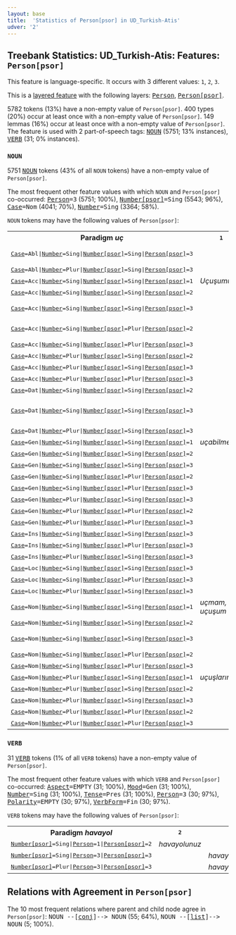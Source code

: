 ```yaml
---
layout: base
title:  'Statistics of Person[psor] in UD_Turkish-Atis'
udver: '2'
---
```


## Treebank Statistics: UD_Turkish-Atis: Features: `Person[psor]`

This feature is language-specific.
It occurs with 3 different values: `1`, `2`, `3`.

This is a <a href="../../u/overview/feat-layers.html">layered feature</a> with the following layers: <tt><a href="tr_atis-feat-Person.html">Person</a></tt>, <tt><a href="tr_atis-feat-Person-psor.html">Person[psor]</a></tt>.

5782 tokens (13%) have a non-empty value of `Person[psor]`.
400 types (20%) occur at least once with a non-empty value of `Person[psor]`.
149 lemmas (16%) occur at least once with a non-empty value of `Person[psor]`.
The feature is used with 2 part-of-speech tags: <tt><a href="tr_atis-pos-NOUN.html">NOUN</a></tt> (5751; 13% instances), <tt><a href="tr_atis-pos-VERB.html">VERB</a></tt> (31; 0% instances).

### `NOUN`

5751 <tt><a href="tr_atis-pos-NOUN.html">NOUN</a></tt> tokens (43% of all `NOUN` tokens) have a non-empty value of `Person[psor]`.

The most frequent other feature values with which `NOUN` and `Person[psor]` co-occurred: <tt><a href="tr_atis-feat-Person.html">Person</a></tt><tt>=3</tt> (5751; 100%), <tt><a href="tr_atis-feat-Number-psor.html">Number[psor]</a></tt><tt>=Sing</tt> (5543; 96%), <tt><a href="tr_atis-feat-Case.html">Case</a></tt><tt>=Nom</tt> (4041; 70%), <tt><a href="tr_atis-feat-Number.html">Number</a></tt><tt>=Sing</tt> (3364; 58%).

`NOUN` tokens may have the following values of `Person[psor]`:


<table>
  <tr><th>Paradigm <i>uç</i></th><th><tt>1</tt></th><th><tt>2</tt></th><th><tt>3</tt></th></tr>
  <tr><td><tt><tt><a href="tr_atis-feat-Case.html">Case</a></tt><tt>=Abl</tt>|<tt><a href="tr_atis-feat-Number.html">Number</a></tt><tt>=Sing</tt>|<tt><a href="tr_atis-feat-Number-psor.html">Number[psor]</a></tt><tt>=Sing</tt>|<tt><a href="tr_atis-feat-Person-psor.html">Person[psor]</a></tt><tt>=3</tt></tt></td><td></td><td></td><td><em>ucundan, uçuşundan</em></td></tr>
  <tr><td><tt><tt><a href="tr_atis-feat-Case.html">Case</a></tt><tt>=Abl</tt>|<tt><a href="tr_atis-feat-Number.html">Number</a></tt><tt>=Plur</tt>|<tt><a href="tr_atis-feat-Number-psor.html">Number[psor]</a></tt><tt>=Sing</tt>|<tt><a href="tr_atis-feat-Person-psor.html">Person[psor]</a></tt><tt>=3</tt></tt></td><td></td><td></td><td><em>uçuşlarından</em></td></tr>
  <tr><td><tt><tt><a href="tr_atis-feat-Case.html">Case</a></tt><tt>=Acc</tt>|<tt><a href="tr_atis-feat-Number.html">Number</a></tt><tt>=Sing</tt>|<tt><a href="tr_atis-feat-Number-psor.html">Number[psor]</a></tt><tt>=Sing</tt>|<tt><a href="tr_atis-feat-Person-psor.html">Person[psor]</a></tt><tt>=1</tt></tt></td><td><em>Uçuşumu</em></td><td></td><td></td></tr>
  <tr><td><tt><tt><a href="tr_atis-feat-Case.html">Case</a></tt><tt>=Acc</tt>|<tt><a href="tr_atis-feat-Number.html">Number</a></tt><tt>=Sing</tt>|<tt><a href="tr_atis-feat-Number-psor.html">Number[psor]</a></tt><tt>=Sing</tt>|<tt><a href="tr_atis-feat-Person-psor.html">Person[psor]</a></tt><tt>=2</tt></tt></td><td></td><td><em>uçuşunu</em></td><td></td></tr>
  <tr><td><tt><tt><a href="tr_atis-feat-Case.html">Case</a></tt><tt>=Acc</tt>|<tt><a href="tr_atis-feat-Number.html">Number</a></tt><tt>=Sing</tt>|<tt><a href="tr_atis-feat-Number-psor.html">Number[psor]</a></tt><tt>=Sing</tt>|<tt><a href="tr_atis-feat-Person-psor.html">Person[psor]</a></tt><tt>=3</tt></tt></td><td></td><td></td><td><em>uçuşunu, uçtuğunu</em></td></tr>
  <tr><td><tt><tt><a href="tr_atis-feat-Case.html">Case</a></tt><tt>=Acc</tt>|<tt><a href="tr_atis-feat-Number.html">Number</a></tt><tt>=Sing</tt>|<tt><a href="tr_atis-feat-Number-psor.html">Number[psor]</a></tt><tt>=Plur</tt>|<tt><a href="tr_atis-feat-Person-psor.html">Person[psor]</a></tt><tt>=2</tt></tt></td><td></td><td><em>uçacağınızı, uçuşunuzu</em></td><td></td></tr>
  <tr><td><tt><tt><a href="tr_atis-feat-Case.html">Case</a></tt><tt>=Acc</tt>|<tt><a href="tr_atis-feat-Number.html">Number</a></tt><tt>=Sing</tt>|<tt><a href="tr_atis-feat-Number-psor.html">Number[psor]</a></tt><tt>=Plur</tt>|<tt><a href="tr_atis-feat-Person-psor.html">Person[psor]</a></tt><tt>=3</tt></tt></td><td></td><td></td><td><em>uçuşlarını</em></td></tr>
  <tr><td><tt><tt><a href="tr_atis-feat-Case.html">Case</a></tt><tt>=Acc</tt>|<tt><a href="tr_atis-feat-Number.html">Number</a></tt><tt>=Plur</tt>|<tt><a href="tr_atis-feat-Number-psor.html">Number[psor]</a></tt><tt>=Sing</tt>|<tt><a href="tr_atis-feat-Person-psor.html">Person[psor]</a></tt><tt>=2</tt></tt></td><td></td><td><em>uçuşlarını</em></td><td></td></tr>
  <tr><td><tt><tt><a href="tr_atis-feat-Case.html">Case</a></tt><tt>=Acc</tt>|<tt><a href="tr_atis-feat-Number.html">Number</a></tt><tt>=Plur</tt>|<tt><a href="tr_atis-feat-Number-psor.html">Number[psor]</a></tt><tt>=Sing</tt>|<tt><a href="tr_atis-feat-Person-psor.html">Person[psor]</a></tt><tt>=3</tt></tt></td><td></td><td></td><td><em>uçuşlarını</em></td></tr>
  <tr><td><tt><tt><a href="tr_atis-feat-Case.html">Case</a></tt><tt>=Acc</tt>|<tt><a href="tr_atis-feat-Number.html">Number</a></tt><tt>=Plur</tt>|<tt><a href="tr_atis-feat-Number-psor.html">Number[psor]</a></tt><tt>=Plur</tt>|<tt><a href="tr_atis-feat-Person-psor.html">Person[psor]</a></tt><tt>=3</tt></tt></td><td></td><td></td><td><em>uçuşlarını</em></td></tr>
  <tr><td><tt><tt><a href="tr_atis-feat-Case.html">Case</a></tt><tt>=Dat</tt>|<tt><a href="tr_atis-feat-Number.html">Number</a></tt><tt>=Sing</tt>|<tt><a href="tr_atis-feat-Number-psor.html">Number[psor]</a></tt><tt>=Sing</tt>|<tt><a href="tr_atis-feat-Person-psor.html">Person[psor]</a></tt><tt>=2</tt></tt></td><td></td><td><em>uçuşuna</em></td><td></td></tr>
  <tr><td><tt><tt><a href="tr_atis-feat-Case.html">Case</a></tt><tt>=Dat</tt>|<tt><a href="tr_atis-feat-Number.html">Number</a></tt><tt>=Sing</tt>|<tt><a href="tr_atis-feat-Number-psor.html">Number[psor]</a></tt><tt>=Sing</tt>|<tt><a href="tr_atis-feat-Person-psor.html">Person[psor]</a></tt><tt>=3</tt></tt></td><td></td><td></td><td><em>uçuşuna, ucuna, uçuşu</em></td></tr>
  <tr><td><tt><tt><a href="tr_atis-feat-Case.html">Case</a></tt><tt>=Dat</tt>|<tt><a href="tr_atis-feat-Number.html">Number</a></tt><tt>=Plur</tt>|<tt><a href="tr_atis-feat-Number-psor.html">Number[psor]</a></tt><tt>=Sing</tt>|<tt><a href="tr_atis-feat-Person-psor.html">Person[psor]</a></tt><tt>=3</tt></tt></td><td></td><td></td><td><em>uçuşlarına</em></td></tr>
  <tr><td><tt><tt><a href="tr_atis-feat-Case.html">Case</a></tt><tt>=Gen</tt>|<tt><a href="tr_atis-feat-Number.html">Number</a></tt><tt>=Sing</tt>|<tt><a href="tr_atis-feat-Number-psor.html">Number[psor]</a></tt><tt>=Sing</tt>|<tt><a href="tr_atis-feat-Person-psor.html">Person[psor]</a></tt><tt>=1</tt></tt></td><td><em>uçabilmemin</em></td><td></td><td></td></tr>
  <tr><td><tt><tt><a href="tr_atis-feat-Case.html">Case</a></tt><tt>=Gen</tt>|<tt><a href="tr_atis-feat-Number.html">Number</a></tt><tt>=Sing</tt>|<tt><a href="tr_atis-feat-Number-psor.html">Number[psor]</a></tt><tt>=Sing</tt>|<tt><a href="tr_atis-feat-Person-psor.html">Person[psor]</a></tt><tt>=2</tt></tt></td><td></td><td><em>uçuşunun</em></td><td></td></tr>
  <tr><td><tt><tt><a href="tr_atis-feat-Case.html">Case</a></tt><tt>=Gen</tt>|<tt><a href="tr_atis-feat-Number.html">Number</a></tt><tt>=Sing</tt>|<tt><a href="tr_atis-feat-Number-psor.html">Number[psor]</a></tt><tt>=Sing</tt>|<tt><a href="tr_atis-feat-Person-psor.html">Person[psor]</a></tt><tt>=3</tt></tt></td><td></td><td></td><td><em>uçuşunun</em></td></tr>
  <tr><td><tt><tt><a href="tr_atis-feat-Case.html">Case</a></tt><tt>=Gen</tt>|<tt><a href="tr_atis-feat-Number.html">Number</a></tt><tt>=Sing</tt>|<tt><a href="tr_atis-feat-Number-psor.html">Number[psor]</a></tt><tt>=Plur</tt>|<tt><a href="tr_atis-feat-Person-psor.html">Person[psor]</a></tt><tt>=2</tt></tt></td><td></td><td><em>uçuşunuzun</em></td><td></td></tr>
  <tr><td><tt><tt><a href="tr_atis-feat-Case.html">Case</a></tt><tt>=Gen</tt>|<tt><a href="tr_atis-feat-Number.html">Number</a></tt><tt>=Sing</tt>|<tt><a href="tr_atis-feat-Number-psor.html">Number[psor]</a></tt><tt>=Plur</tt>|<tt><a href="tr_atis-feat-Person-psor.html">Person[psor]</a></tt><tt>=3</tt></tt></td><td></td><td></td><td><em>uçuşlarının</em></td></tr>
  <tr><td><tt><tt><a href="tr_atis-feat-Case.html">Case</a></tt><tt>=Gen</tt>|<tt><a href="tr_atis-feat-Number.html">Number</a></tt><tt>=Plur</tt>|<tt><a href="tr_atis-feat-Number-psor.html">Number[psor]</a></tt><tt>=Sing</tt>|<tt><a href="tr_atis-feat-Person-psor.html">Person[psor]</a></tt><tt>=3</tt></tt></td><td></td><td></td><td><em>uçuşlarının</em></td></tr>
  <tr><td><tt><tt><a href="tr_atis-feat-Case.html">Case</a></tt><tt>=Gen</tt>|<tt><a href="tr_atis-feat-Number.html">Number</a></tt><tt>=Plur</tt>|<tt><a href="tr_atis-feat-Number-psor.html">Number[psor]</a></tt><tt>=Plur</tt>|<tt><a href="tr_atis-feat-Person-psor.html">Person[psor]</a></tt><tt>=2</tt></tt></td><td></td><td><em>uçuşlarınızın</em></td><td></td></tr>
  <tr><td><tt><tt><a href="tr_atis-feat-Case.html">Case</a></tt><tt>=Gen</tt>|<tt><a href="tr_atis-feat-Number.html">Number</a></tt><tt>=Plur</tt>|<tt><a href="tr_atis-feat-Number-psor.html">Number[psor]</a></tt><tt>=Plur</tt>|<tt><a href="tr_atis-feat-Person-psor.html">Person[psor]</a></tt><tt>=3</tt></tt></td><td></td><td></td><td><em>uçuşlarının</em></td></tr>
  <tr><td><tt><tt><a href="tr_atis-feat-Case.html">Case</a></tt><tt>=Ins</tt>|<tt><a href="tr_atis-feat-Number.html">Number</a></tt><tt>=Sing</tt>|<tt><a href="tr_atis-feat-Number-psor.html">Number[psor]</a></tt><tt>=Sing</tt>|<tt><a href="tr_atis-feat-Person-psor.html">Person[psor]</a></tt><tt>=3</tt></tt></td><td></td><td></td><td><em>uçuşuyla</em></td></tr>
  <tr><td><tt><tt><a href="tr_atis-feat-Case.html">Case</a></tt><tt>=Ins</tt>|<tt><a href="tr_atis-feat-Number.html">Number</a></tt><tt>=Sing</tt>|<tt><a href="tr_atis-feat-Number-psor.html">Number[psor]</a></tt><tt>=Plur</tt>|<tt><a href="tr_atis-feat-Person-psor.html">Person[psor]</a></tt><tt>=3</tt></tt></td><td></td><td></td><td><em>uçuşlarıyla</em></td></tr>
  <tr><td><tt><tt><a href="tr_atis-feat-Case.html">Case</a></tt><tt>=Ins</tt>|<tt><a href="tr_atis-feat-Number.html">Number</a></tt><tt>=Plur</tt>|<tt><a href="tr_atis-feat-Number-psor.html">Number[psor]</a></tt><tt>=Sing</tt>|<tt><a href="tr_atis-feat-Person-psor.html">Person[psor]</a></tt><tt>=3</tt></tt></td><td></td><td></td><td><em>uçuşlarıyla</em></td></tr>
  <tr><td><tt><tt><a href="tr_atis-feat-Case.html">Case</a></tt><tt>=Loc</tt>|<tt><a href="tr_atis-feat-Number.html">Number</a></tt><tt>=Sing</tt>|<tt><a href="tr_atis-feat-Number-psor.html">Number[psor]</a></tt><tt>=Sing</tt>|<tt><a href="tr_atis-feat-Person-psor.html">Person[psor]</a></tt><tt>=3</tt></tt></td><td></td><td></td><td><em>uçuşunda</em></td></tr>
  <tr><td><tt><tt><a href="tr_atis-feat-Case.html">Case</a></tt><tt>=Loc</tt>|<tt><a href="tr_atis-feat-Number.html">Number</a></tt><tt>=Sing</tt>|<tt><a href="tr_atis-feat-Number-psor.html">Number[psor]</a></tt><tt>=Plur</tt>|<tt><a href="tr_atis-feat-Person-psor.html">Person[psor]</a></tt><tt>=3</tt></tt></td><td></td><td></td><td><em>uçuşlarında</em></td></tr>
  <tr><td><tt><tt><a href="tr_atis-feat-Case.html">Case</a></tt><tt>=Loc</tt>|<tt><a href="tr_atis-feat-Number.html">Number</a></tt><tt>=Plur</tt>|<tt><a href="tr_atis-feat-Number-psor.html">Number[psor]</a></tt><tt>=Sing</tt>|<tt><a href="tr_atis-feat-Person-psor.html">Person[psor]</a></tt><tt>=3</tt></tt></td><td></td><td></td><td><em>uçuşlarında</em></td></tr>
  <tr><td><tt><tt><a href="tr_atis-feat-Case.html">Case</a></tt><tt>=Nom</tt>|<tt><a href="tr_atis-feat-Number.html">Number</a></tt><tt>=Sing</tt>|<tt><a href="tr_atis-feat-Number-psor.html">Number[psor]</a></tt><tt>=Sing</tt>|<tt><a href="tr_atis-feat-Person-psor.html">Person[psor]</a></tt><tt>=1</tt></tt></td><td><em>uçmam, uçuşum</em></td><td></td><td></td></tr>
  <tr><td><tt><tt><a href="tr_atis-feat-Case.html">Case</a></tt><tt>=Nom</tt>|<tt><a href="tr_atis-feat-Number.html">Number</a></tt><tt>=Sing</tt>|<tt><a href="tr_atis-feat-Number-psor.html">Number[psor]</a></tt><tt>=Sing</tt>|<tt><a href="tr_atis-feat-Person-psor.html">Person[psor]</a></tt><tt>=2</tt></tt></td><td></td><td><em>uçuşun</em></td><td></td></tr>
  <tr><td><tt><tt><a href="tr_atis-feat-Case.html">Case</a></tt><tt>=Nom</tt>|<tt><a href="tr_atis-feat-Number.html">Number</a></tt><tt>=Sing</tt>|<tt><a href="tr_atis-feat-Number-psor.html">Number[psor]</a></tt><tt>=Sing</tt>|<tt><a href="tr_atis-feat-Person-psor.html">Person[psor]</a></tt><tt>=3</tt></tt></td><td></td><td></td><td><em>uçuşu, uçmadığı</em></td></tr>
  <tr><td><tt><tt><a href="tr_atis-feat-Case.html">Case</a></tt><tt>=Nom</tt>|<tt><a href="tr_atis-feat-Number.html">Number</a></tt><tt>=Sing</tt>|<tt><a href="tr_atis-feat-Number-psor.html">Number[psor]</a></tt><tt>=Plur</tt>|<tt><a href="tr_atis-feat-Person-psor.html">Person[psor]</a></tt><tt>=2</tt></tt></td><td></td><td><em>uçuşunuz</em></td><td></td></tr>
  <tr><td><tt><tt><a href="tr_atis-feat-Case.html">Case</a></tt><tt>=Nom</tt>|<tt><a href="tr_atis-feat-Number.html">Number</a></tt><tt>=Sing</tt>|<tt><a href="tr_atis-feat-Number-psor.html">Number[psor]</a></tt><tt>=Plur</tt>|<tt><a href="tr_atis-feat-Person-psor.html">Person[psor]</a></tt><tt>=3</tt></tt></td><td></td><td></td><td><em>uçuşları</em></td></tr>
  <tr><td><tt><tt><a href="tr_atis-feat-Case.html">Case</a></tt><tt>=Nom</tt>|<tt><a href="tr_atis-feat-Number.html">Number</a></tt><tt>=Plur</tt>|<tt><a href="tr_atis-feat-Number-psor.html">Number[psor]</a></tt><tt>=Sing</tt>|<tt><a href="tr_atis-feat-Person-psor.html">Person[psor]</a></tt><tt>=1</tt></tt></td><td><em>uçuşlarım</em></td><td></td><td></td></tr>
  <tr><td><tt><tt><a href="tr_atis-feat-Case.html">Case</a></tt><tt>=Nom</tt>|<tt><a href="tr_atis-feat-Number.html">Number</a></tt><tt>=Plur</tt>|<tt><a href="tr_atis-feat-Number-psor.html">Number[psor]</a></tt><tt>=Sing</tt>|<tt><a href="tr_atis-feat-Person-psor.html">Person[psor]</a></tt><tt>=2</tt></tt></td><td></td><td><em>uçuşların</em></td><td></td></tr>
  <tr><td><tt><tt><a href="tr_atis-feat-Case.html">Case</a></tt><tt>=Nom</tt>|<tt><a href="tr_atis-feat-Number.html">Number</a></tt><tt>=Plur</tt>|<tt><a href="tr_atis-feat-Number-psor.html">Number[psor]</a></tt><tt>=Sing</tt>|<tt><a href="tr_atis-feat-Person-psor.html">Person[psor]</a></tt><tt>=3</tt></tt></td><td></td><td></td><td><em>uçuşları</em></td></tr>
  <tr><td><tt><tt><a href="tr_atis-feat-Case.html">Case</a></tt><tt>=Nom</tt>|<tt><a href="tr_atis-feat-Number.html">Number</a></tt><tt>=Plur</tt>|<tt><a href="tr_atis-feat-Number-psor.html">Number[psor]</a></tt><tt>=Plur</tt>|<tt><a href="tr_atis-feat-Person-psor.html">Person[psor]</a></tt><tt>=2</tt></tt></td><td></td><td><em>uçuşlarınız</em></td><td></td></tr>
  <tr><td><tt><tt><a href="tr_atis-feat-Case.html">Case</a></tt><tt>=Nom</tt>|<tt><a href="tr_atis-feat-Number.html">Number</a></tt><tt>=Plur</tt>|<tt><a href="tr_atis-feat-Number-psor.html">Number[psor]</a></tt><tt>=Plur</tt>|<tt><a href="tr_atis-feat-Person-psor.html">Person[psor]</a></tt><tt>=3</tt></tt></td><td></td><td></td><td><em>uçuşları</em></td></tr>
</table>

### `VERB`

31 <tt><a href="tr_atis-pos-VERB.html">VERB</a></tt> tokens (1% of all `VERB` tokens) have a non-empty value of `Person[psor]`.

The most frequent other feature values with which `VERB` and `Person[psor]` co-occurred: <tt><a href="tr_atis-feat-Aspect.html">Aspect</a></tt><tt>=EMPTY</tt> (31; 100%), <tt><a href="tr_atis-feat-Mood.html">Mood</a></tt><tt>=Gen</tt> (31; 100%), <tt><a href="tr_atis-feat-Number.html">Number</a></tt><tt>=Sing</tt> (31; 100%), <tt><a href="tr_atis-feat-Tense.html">Tense</a></tt><tt>=Pres</tt> (31; 100%), <tt><a href="tr_atis-feat-Person.html">Person</a></tt><tt>=3</tt> (30; 97%), <tt><a href="tr_atis-feat-Polarity.html">Polarity</a></tt><tt>=EMPTY</tt> (30; 97%), <tt><a href="tr_atis-feat-VerbForm.html">VerbForm</a></tt><tt>=Fin</tt> (30; 97%).

`VERB` tokens may have the following values of `Person[psor]`:


<table>
  <tr><th>Paradigm <i>havayol</i></th><th><tt>2</tt></th><th><tt>3</tt></th></tr>
  <tr><td><tt><tt><a href="tr_atis-feat-Number-psor.html">Number[psor]</a></tt><tt>=Sing</tt>|<tt><a href="tr_atis-feat-Person.html">Person</a></tt><tt>=1</tt>|<tt><a href="tr_atis-feat-Person-psor.html">Person[psor]</a></tt><tt>=2</tt></tt></td><td><em>havayolunuz</em></td><td></td></tr>
  <tr><td><tt><tt><a href="tr_atis-feat-Number-psor.html">Number[psor]</a></tt><tt>=Sing</tt>|<tt><a href="tr_atis-feat-Person.html">Person</a></tt><tt>=3</tt>|<tt><a href="tr_atis-feat-Person-psor.html">Person[psor]</a></tt><tt>=3</tt></tt></td><td></td><td><em>havayoludur</em></td></tr>
  <tr><td><tt><tt><a href="tr_atis-feat-Number-psor.html">Number[psor]</a></tt><tt>=Plur</tt>|<tt><a href="tr_atis-feat-Person.html">Person</a></tt><tt>=3</tt>|<tt><a href="tr_atis-feat-Person-psor.html">Person[psor]</a></tt><tt>=3</tt></tt></td><td></td><td><em>havayollarıdır</em></td></tr>
</table>

## Relations with Agreement in `Person[psor]`

The 10 most frequent relations where parent and child node agree in `Person[psor]`:
<tt>NOUN --[<tt><a href="tr_atis-dep-conj.html">conj</a></tt>]--> NOUN</tt> (55; 64%),
<tt>NOUN --[<tt><a href="tr_atis-dep-list.html">list</a></tt>]--> NOUN</tt> (5; 100%).

